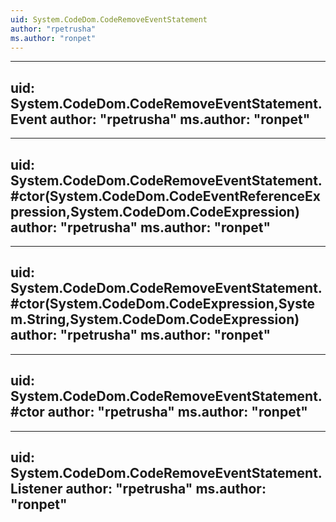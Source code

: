 ```yaml
---
uid: System.CodeDom.CodeRemoveEventStatement
author: "rpetrusha"
ms.author: "ronpet"
---
```


---
uid: System.CodeDom.CodeRemoveEventStatement.Event
author: "rpetrusha"
ms.author: "ronpet"
---

---
uid: System.CodeDom.CodeRemoveEventStatement.#ctor(System.CodeDom.CodeEventReferenceExpression,System.CodeDom.CodeExpression)
author: "rpetrusha"
ms.author: "ronpet"
---

---
uid: System.CodeDom.CodeRemoveEventStatement.#ctor(System.CodeDom.CodeExpression,System.String,System.CodeDom.CodeExpression)
author: "rpetrusha"
ms.author: "ronpet"
---

---
uid: System.CodeDom.CodeRemoveEventStatement.#ctor
author: "rpetrusha"
ms.author: "ronpet"
---

---
uid: System.CodeDom.CodeRemoveEventStatement.Listener
author: "rpetrusha"
ms.author: "ronpet"
---
